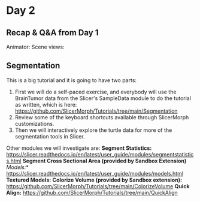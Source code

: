 # Day 2

## Recap & Q&A from Day 1
Animator:
Scene views:


## Segmentation ##
This is a big tutorial and it is going to have two parts:
1. First we will do a self-paced exercise, and everybody will use the BrainTumor data from the Slicer's SampleData module to do the tutorial as written, which is here: https://github.com/SlicerMorph/Tutorials/tree/main/Segmentation
3. Review some of the keyboard shortcuts available through SlicerMorph customizations. 
3. Then we will interactively explore the turtle data for more of the segmentation tools in Slicer.

Other modules we will investigate are:
**Segment Statistics:** https://slicer.readthedocs.io/en/latest/user_guide/modules/segmentstatistics.html
**Segment Cross Sectional Area (provided by Sandbox Extension)**
*Models:** https://slicer.readthedocs.io/en/latest/user_guide/modules/models.html
**Textured Models:**
**Colorize Volume (provided by Sandbox extension):** https://github.com/SlicerMorph/Tutorials/tree/main/ColorizeVolume
**Quick Align:** https://github.com/SlicerMorph/Tutorials/tree/main/QuickAlign



